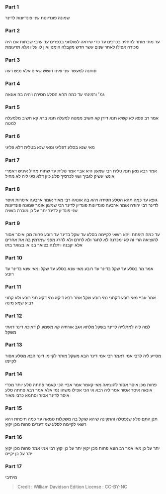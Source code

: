 
### Part 1
שמונה פונדיונות שני פונדיונות לדינר

### Part 2
עד מתי מותר להחזיר בכרכים עד כדי שיראה לשולחני בכפרים עד ערבי שבתות אם היה מכירה אפילו לאחר שנים עשר חדש מקבלה הימנו ואין לו עליו אלא תרעומת

### Part 3
ונותנה למעשר שני ואינו חושש שאינו אלא נפש רעה

### Part 4
גמ׳ ורמינהי עד כמה תהא הסלע חסירה ויהיה בה אונאה

### Part 5
אמר רב פפא לא קשיא תנא דידן קא חשיב ממטה למעלה תנא ברא קא חשיב מלמעלה למטה

### Part 6
מאי שנא בסלע דפליגי ומאי שנא בטלית דלא פליגי

### Part 7
אמר רבא מאן תנא טלית רבי שמעון היא אביי אמר טלית עד שתות מחיל איניש דאמרי אינשי עשיק לגביך ושוי לכרסיך סלע כיון דלא סגי ליה לא מחיל

### Part 8
גופא עד כמה תהא הסלע חסירה ויהא בה אונאה רבי מאיר אומר ארבעה איסרות איסר לדינר רבי יהודה אומר ארבעה פונדיונות פונדיון לדינר רבי שמעון אומר שמונה פונדיונות שני פונדיון לדינר יתר על כן מוכרה בשויה

### Part 9
עד כמה תיפחת ויהא רשאי לקיימה בסלע עד שקל בדינר עד רובע פחות מכן איסר אסור להוציאה הרי זה לא ימכרנה לא לתגר ולא לחרם ולא להרג מפני שמרמין בה את אחרים אלא יקבנה ויתלנה בצואר בנו או בצואר בתו

### Part 10
אמר מר בסלע עד שקל בדינר עד רובע מאי שנא בסלע עד שקל ומאי שנא בדינר עד רובע

### Part 11
אמר אביי מאי רובע דקתני נמי רובע שקל אמר רבא דיקא נמי דקא תני רובע ולא קתני רביע שמע מינה

### Part 12
למה ליה למתלייה לדינר בשקל מלתא אגב אורחיה קא משמע לן דאיכא דינר דאתי משקל

### Part 13
מסייע ליה לרבי אמי דאמר רבי אמי דינר הבא משקל מותר לקיימו דינר הבא מסלע אסור לקיימו

### Part 14
פחות מכן איסר אסור להוציאה מאי קאמר אמר אביי הכי קאמר פחתה סלע יותר מכדי אונאה איסר אסור אמר ליה רבא אי הכי אפילו משהו נמי אלא אמר רבא פחתה סלע איסר לדינר אסור וסתמא כרבי מאיר

### Part 15
תנן התם סלע שנפסלה והתקינה שיהא שוקל בה משקלות טמאה עד כמה תיפחת ויהא רשאי לקיימה לסלע שני דינרים פחות מכן יקוץ

### Part 16
יתר על כן מאי אמר רב הונא פחות מכן יקוץ יתר על כן יקוץ רבי אמי אמר פחות מכן יקוץ יתר על כן יקיים

### Part 17
מיתיבי

>Credit : William Davidson Edition
>License : CC-BY-NC